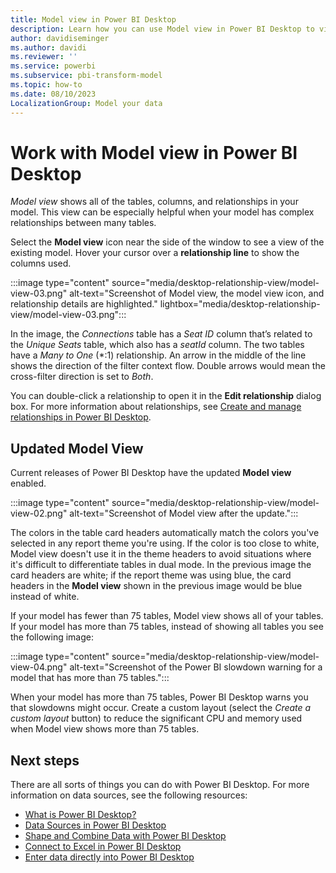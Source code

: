 ```yaml
---
title: Model view in Power BI Desktop
description: Learn how you can use Model view in Power BI Desktop to visualize the tables, column, and complex relationships in your model.
author: davidiseminger
ms.author: davidi
ms.reviewer: ''
ms.service: powerbi
ms.subservice: pbi-transform-model
ms.topic: how-to
ms.date: 08/10/2023
LocalizationGroup: Model your data
---
```

# Work with Model view in Power BI Desktop

*Model view* shows all of the tables, columns, and relationships in your model. This view can be especially helpful when your model has complex relationships between many tables.

Select the **Model view** icon near the side of the window to see a view of the existing model. Hover your cursor over a **relationship line** to show the columns used.

:::image type="content" source="media/desktop-relationship-view/model-view-03.png" alt-text="Screenshot of Model view, the model view icon, and relationship details are highlighted." lightbox="media/desktop-relationship-view/model-view-03.png":::

In the image, the *Connections* table has a *Seat ID* column that’s related to the *Unique Seats* table, which also has a *seatId* column. The two tables have a *Many to One* (\*:1) relationship. An arrow in the middle of the line shows the direction of the filter context flow. Double arrows would mean the cross-filter direction is set to *Both*.

You can double-click a relationship to open it in the **Edit relationship** dialog box. For more information about relationships, see [Create and manage relationships in Power BI Desktop](desktop-create-and-manage-relationships.md).

## Updated Model View

Current releases of Power BI Desktop have the updated **Model view** enabled.

:::image type="content" source="media/desktop-relationship-view/model-view-02.png" alt-text="Screenshot of Model view after the update.":::

The colors in the table card headers automatically match the colors you've selected in any report theme you're using. If the color is too close to white, Model view doesn't use it in the theme headers to avoid situations where it's difficult to differentiate tables in dual mode. In the previous image the card headers are white; if the report theme was using blue, the card headers in the **Model view** shown in the previous image would be blue instead of white. 

If your model has fewer than 75 tables, Model view shows all of your tables. If your model has more than 75 tables, instead of showing all tables you see the following image:

:::image type="content" source="media/desktop-relationship-view/model-view-04.png" alt-text="Screenshot of the Power BI slowdown warning for a model that has more than 75 tables.":::

 When your model has more than 75 tables, Power BI Desktop warns you that slowdowns might occur. Create a custom layout (select the *Create a custom layout* button) to reduce the significant CPU and memory used when Model view shows more than 75 tables.

## Next steps

There are all sorts of things you can do with Power BI Desktop. For more information on data sources, see the following resources:

* [What is Power BI Desktop?](../fundamentals/desktop-what-is-desktop.md)
* [Data Sources in Power BI Desktop](../connect-data/desktop-data-sources.md)
* [Shape and Combine Data with Power BI Desktop](../connect-data/desktop-shape-and-combine-data.md)
* [Connect to Excel in Power BI Desktop](/power-query/connectors/excel)
* [Enter data directly into Power BI Desktop](../connect-data/desktop-enter-data-directly-into-desktop.md)

